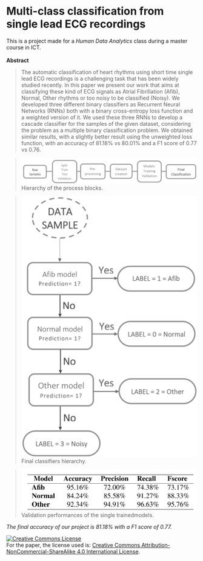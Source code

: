 # Multi-class classification from single lead ECG recordings
This is a project made for a *Human Data Analytics* class during a master course in ICT.
</br></br>
**Abstract**
>The automatic classification of heart rhythms using
short time single lead ECG recordings is a challenging task that
has been widely studied recently.
In this paper we present our work that aims at classifying these
kind of ECG signals as Atrial Fibrillation (Afib), Normal, Other
rhythms or too noisy to be classified (Noisy). We developed three
different binary classifiers as Recurrent Neural Networks (RNNs)
both with a binary cross-entropy loss function and a weighted
version of it. We used these three RNNs to develop a cascade
classifier for the samples of the given dataset, considering the
problem as a multiple binary classification problem.
We obtained similar results, with a slightly better result using
the unweighted loss function, with an accuracy of 81.18% vs
80.01% and a F1 score of 0.77 vs 0.76.


>![scheme-1](img/1.png)</br>
>Hierarchy of the process blocks. 

>![scheme-2](img/2.png)</br>
>Final classifiers hierarchy.

>![results-3](img/3.png)</br>
>Validation performances of the single trainedmodels.

*The final accuracy of our project is 81.18% with a F1 score of 0.77.*










<a rel="license" href="http://creativecommons.org/licenses/by-nc-sa/4.0/"><img alt="Creative Commons License" style="border-width:0" src="https://i.creativecommons.org/l/by-nc-sa/4.0/88x31.png" /></a><br />For the paper, the license used is: <a rel="license" href="http://creativecommons.org/licenses/by-nc-sa/4.0/">Creative Commons Attribution-NonCommercial-ShareAlike 4.0 International License</a>.

